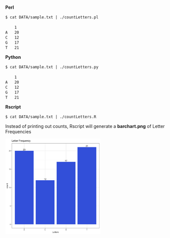 **Perl**

```
$ cat DATA/sample.txt | ./countLetters.pl

	1
A	20
C	12
G	17
T	21
```

**Python**

```
$ cat DATA/sample.txt | ./countLetters.py

	1
A 	20
C 	12
G 	17
T 	21
```

**Rscript**

```
$ cat DATA/sample.txt | ./countLetters.R
```
Instead of printing out counts, Rscript will generate a **barchart.png** of Letter Frequencies

<img src="https://github.com/j23414/Franklin/blob/master/Counting_DNA_Nucleotides/DATA/barchart.png" width="300" alt="Image">
